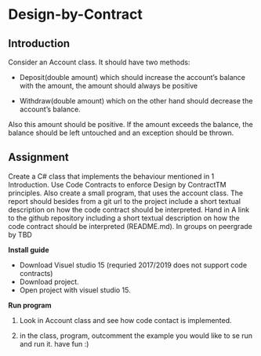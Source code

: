 # Design-by-Contract

<h2>Introduction</h2>

Consider an Account class. It should have two methods:

- Deposit(double amount) which should increase the account’s balance
with the amount, the amount should always be positive

- Withdraw(double amount) which on the other hand should decrease the
account’s balance. 

Also this amount should be positive. If the amount
exceeds the balance, the balance should be left untouched and an exception
should be thrown.

<h2>Assignment</h2>
Create a C# class that implements the behaviour mentioned in 1 Introduction.
Use Code Contracts to enforce Design by ContractTM principles. Also create a
small program, that uses the account class.
The report should besides from a git url to the project include a short textual
description on how the code contract should be interpreted.
Hand in
A link to the github repository including a short textual description on how the
code contract should be interpreted (README.md). In groups on peergrade
by TBD

**Install guide**

- Download Visuel studio 15 (requried 2017/2019 does not support code contracts)
- Download project.
- Open project with visuel studio 15.

**Run program**

1. Look in Account class and see how code contact is implemented.

2. in the class, program, outcomment the example you would like to se run and run it.
have fun :)
